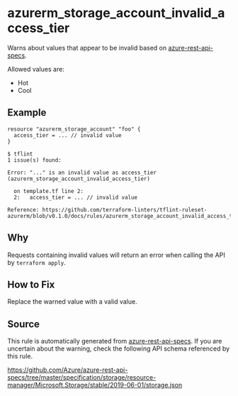<!--- This file generated by `tools/apispec-rule-gen/main.go`. DO NOT EDIT --->

# azurerm_storage_account_invalid_access_tier

Warns about values that appear to be invalid based on [azure-rest-api-specs](https://github.com/Azure/azure-rest-api-specs).

Allowed values are:
- Hot
- Cool

## Example

```hcl
resource "azurerm_storage_account" "foo" {
  access_tier = ... // invalid value
}
```

```
$ tflint
1 issue(s) found:

Error: "..." is an invalid value as access_tier (azurerm_storage_account_invalid_access_tier)

  on template.tf line 2:
  2:   access_tier = ... // invalid value

Reference: https://github.com/terraform-linters/tflint-ruleset-azurerm/blob/v0.1.0/docs/rules/azurerm_storage_account_invalid_access_tier.md

```

## Why

Requests containing invalid values will return an error when calling the API by `terraform apply`.

## How to Fix

Replace the warned value with a valid value.

## Source

This rule is automatically generated from [azure-rest-api-specs](https://github.com/Azure/azure-rest-api-specs). If you are uncertain about the warning, check the following API schema referenced by this rule.

https://github.com/Azure/azure-rest-api-specs/tree/master/specification/storage/resource-manager/Microsoft.Storage/stable/2019-06-01/storage.json
